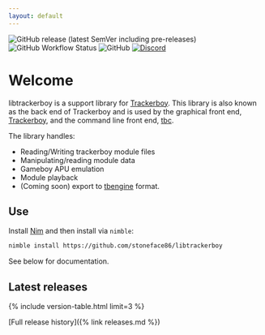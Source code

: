 ```yaml
---
layout: default
---
```


![GitHub release (latest SemVer including pre-releases)](https://img.shields.io/github/v/release/stoneface86/libtrackerboy?include_prereleases)
![GitHub Workflow Status](https://img.shields.io/github/workflow/status/stoneface86/libtrackerboy/build)
![GitHub](https://img.shields.io/github/license/stoneface86/libtrackerboy)
[![Discord](https://img.shields.io/discord/770034905231917066?svg=true)](https://discord.gg/m6wcAK3)

# Welcome

libtrackerboy is a support library for [Trackerboy][trackerboy-repo-link].
This library is also known as the back end of Trackerboy and is used by the
graphical front end, [Trackerboy][trackerboy-repo-link], and the command line
front end, [tbc][tbc-repo-link].

The library handles:
 * Reading/Writing trackerboy module files
 * Manipulating/reading module data
 * Gameboy APU emulation
 * Module playback
 * (Coming soon) export to [tbengine](https://github.com/stoneface86/tbengine) format.

## Use

Install [Nim](https://nim-lang.org/install.html) and then install via `nimble`:
```sh
nimble install https://github.com/stoneface86/libtrackerboy
```

See below for documentation.

## Latest releases

{% include version-table.html limit=3 %}

[Full release history]({% link releases.md %})

[trackerboy-repo-link]: https://github.com/stoneface86/trackerboy
[tbc-repo-link]: https://github.com/stoneface86/tbc
